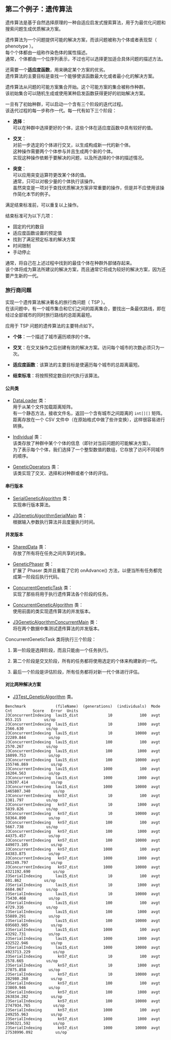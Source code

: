 ## 第二个例子：遗传算法
遗传算法是基于自然选择原理的一种自适应启发式搜索算法，用于为最优化问题和搜索问题生成优质解决方案。  

遗传算法为一个问题提供可能的解决方案，而该问题被称为个体或者表现型（ phenotype ）。  
每个个体都由一组称作染色体的属性描述。  
通常，个体都由一个位序列表示，不过也可以选择更加适合具体问题的描述方法。

还需要一个**适应度函数**，用来确定某个方案的优劣。  
遗传算法的主要目标是查找一个能够使该函数最大化或者最小化的解决方案。  

遗传算法从问题的可能方案集合开始。这个可能方案的集合被称作种群。  
该初始集合可以随机生成或使用某种启发函数获得更好的初始解决方案。

一旦有了初始种群，可以启动一个含有三个阶段的迭代过程。  
该迭代过程的每一步称作一代。每一代有如下三个阶段：
-	**选择**：  
可以在种群中选择更好的个体，这些个体在适应度函数中具有较好的值。

-	**交叉**：  
对前一步选定的个体进行交叉，以生成构成新一代的新个体。  
这种操作需要两个个体参与并且生成两个新的个体。  
实现这种操作依赖于要解决的问题，以及所选择的个体的描述情况。
-	**突变**：  
可以应用突变运算符更改某个体的值。  
通常，只可以对极少量的个体执行该操作。  
虽然突变是一项对于查找优质解决方案非常重要的操作，但是并不应使用该操作简化本节的例子。

满足结束标准前，可以重复以上操作。  

结束标准可为以下几项：
-	固定的代的数目
-	适应度函数设置的预定值
-	找到了满足预定标准的解决方案
-	时间限制
-	手动停止

通常，将自己在上述过程中找到的最佳个体在种群外部储存起来。  
该个体将成为算法所建议的解决方案，而且通常它将成为较好的解决方案，因为还要产生新的一代。  

### 旅行商问题
实现一个遗传算法解决著名的旅行商问题（ TSP ）。  
在该问题中，有一个城市集合和它们之间的距离集合，要找出一条最优路线，即在经过全部城市的同时旅行路线的总距离最短。  

应用于 TSP 问题的遗传算法的主要特点如下。
-	**个体**：一个描述了城市遍历顺序的个体。

-	**交叉**：在交叉操作之后创建有效的解决方案。访问每个城市的次数必须只为一次。
-	**适应度函数**：该算法的主要目标是使遍历每个城市的总距离最短。
-	**结束标准**：将按照预定数目的代执行该算法。

#### 公共类
-	[DataLoader](common/DataLoader.java) 类：  
用于从某个文件加载距离矩阵。  
有一个静态方法，接收文件名，返回一个含有城市之间距离的 `int[][]` 矩阵。  
距离存放在一个 CSV 文件中（在原始格式中做了些许变换），这样很容易进行转换。

-	[Individual](common/Individual.java) 类：  
该类存放了种群中某个个体的信息（即针对当前问题的可能解决方案）。  
为了表示每个个体，我们选择了一个整型数值的数组，它存放了访问不同城市的顺序。
-	[GeneticOperators](common/GeneticOperators.java) 类：  
该类实现了交叉、选择和对种群或者个体的评估。 

#### 串行版本
-	[SerialGeneticAlgorithm](SerialGeneticAlgorithm.java) 类：  
实现串行版本算法。

-	[J3GeneticAlgorithmSerialMain](J3GeneticAlgorithmSerialMain.java) 类：  
根据输入参数执行算法并且度量执行时间。

#### 并发版本
-	[SharedData](SharedData.java) 类：  
存放了所有将在任务之间共享的对象。

-	[GeneticPhaser](GeneticPhaser.java) 类：  
扩展了 Phaser 类并且重载了它的 onAdvance() 方法，以便当所有任务都完成第一阶段后执行代码。
-	[ConcurrentGeneticTask](ConcurrentGeneticTask.java) 类：  
实现了那些将用于执行遗传算法各个阶段的任务。
-	[ConcurrentGeneticAlgorithm](ConcurrentGeneticAlgorithm.java) 类：  
使用前面的类实现遗传算法的并发版本。
-	[J3GeneticAlgorithmConcurrentMain](J3GeneticAlgorithmConcurrentMain.java) 类：  
将在两个数据中集测试遗传算法的并发版本。

ConcurrentGeneticTask 类将执行三个阶段：  
1.	第一阶段是选择阶段，而且只能由一个任务执行。

2.	第二个阶段是交叉阶段，所有的任务都将使用选定的个体来构建新的一代。
3.	最后一个阶段是评估阶段，所有任务都将对新一代个体进行评估。

#### 对比两种解决方案
-	[J3Test_GeneticAlgorithm](J3Test_GeneticAlgorithm.java) 类。   

```
Benchmark             (fileName)  (generations)  (individuals)  Mode  Cnt         Score   Error  Units
J3ConcurrentIndexing  lau15_dist             10            100  avgt            953.215          us/op
J3ConcurrentIndexing  lau15_dist             10           1000  avgt           2566.630          us/op
J3ConcurrentIndexing  lau15_dist             10          10000  avgt          22289.844          us/op
J3ConcurrentIndexing  lau15_dist            100            100  avgt           2570.267          us/op
J3ConcurrentIndexing  lau15_dist            100           1000  avgt          16099.753          us/op
J3ConcurrentIndexing  lau15_dist            100          10000  avgt         155746.869          us/op
J3ConcurrentIndexing  lau15_dist           1000            100  avgt          16204.563          us/op
J3ConcurrentIndexing  lau15_dist           1000           1000  avgt         139207.414          us/op
J3ConcurrentIndexing  lau15_dist           1000          10000  avgt        1465807.340          us/op
J3ConcurrentIndexing   kn57_dist             10            100  avgt           1381.797          us/op
J3ConcurrentIndexing   kn57_dist             10           1000  avgt           5839.826          us/op
J3ConcurrentIndexing   kn57_dist             10          10000  avgt          58364.890          us/op
J3ConcurrentIndexing   kn57_dist            100            100  avgt           5667.738          us/op
J3ConcurrentIndexing   kn57_dist            100           1000  avgt          44375.457          us/op
J3ConcurrentIndexing   kn57_dist            100          10000  avgt         449073.105          us/op
J3ConcurrentIndexing   kn57_dist           1000            100  avgt          44383.875          us/op
J3ConcurrentIndexing   kn57_dist           1000           1000  avgt         401249.797          us/op
J3ConcurrentIndexing   kn57_dist           1000          10000  avgt        4321192.690          us/op
J3SerialIndexing      lau15_dist             10            100  avgt            601.862          us/op
J3SerialIndexing      lau15_dist             10           1000  avgt           6684.067          us/op
J3SerialIndexing      lau15_dist             10          10000  avgt          75430.468          us/op
J3SerialIndexing      lau15_dist            100            100  avgt           4729.316          us/op
J3SerialIndexing      lau15_dist            100           1000  avgt          55889.291          us/op
J3SerialIndexing      lau15_dist            100          10000  avgt         695603.985          us/op
J3SerialIndexing      lau15_dist           1000            100  avgt          43292.731          us/op
J3SerialIndexing      lau15_dist           1000           1000  avgt         432522.946          us/op
J3SerialIndexing      lau15_dist           1000          10000  avgt        4923713.229          us/op
J3SerialIndexing       kn57_dist             10            100  avgt           2578.665          us/op
J3SerialIndexing       kn57_dist             10           1000  avgt          27075.858          us/op
J3SerialIndexing       kn57_dist             10          10000  avgt         282980.260          us/op
J3SerialIndexing       kn57_dist            100            100  avgt          23869.946          us/op
J3SerialIndexing       kn57_dist            100           1000  avgt         263834.282          us/op
J3SerialIndexing       kn57_dist            100          10000  avgt        2747934.765          us/op
J3SerialIndexing       kn57_dist           1000            100  avgt         249255.963          us/op
J3SerialIndexing       kn57_dist           1000           1000  avgt        2596321.592          us/op
J3SerialIndexing       kn57_dist           1000          10000  avgt       27538996.092          us/op
```